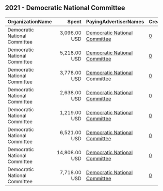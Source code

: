 ## 2021 - Democratic National Committee 
|OrganizationName|Spent|PayingAdvertiserNames|CreativeUrls|Impressions|Genders|AgeBrackets|CountryCodes|BillingAddresses|CandidateBallotInformation|
|:---|---:|:---|:---|---:|:---|:---|:---|:---|:---|
|Democratic National Committee|3,096.00 USD|[Democratic National Committee](2021/Democratic_National_Committee.md)|[0](https://www.snap.com/political-ads/asset/865cd93ce7f54364d64f6c2ef579d7d7e6540d0c23737c494bc92d534f24fb65?mediaType=mp4)|552,757|FEMALE|18-35|united states|"131 16th Street NE,Washington,20003,US"|Terry for Virginia|
|Democratic National Committee|5,218.00 USD|[Democratic National Committee](2021/Democratic_National_Committee.md)|[0](https://www.snap.com/political-ads/asset/865cd93ce7f54364d64f6c2ef579d7d7e6540d0c23737c494bc92d534f24fb65?mediaType=mp4)|740,857||18-35|united states|"131 16th Street NE,Washington,20003,US"|Terry for Virginia|
|Democratic National Committee|3,778.00 USD|[Democratic National Committee](2021/Democratic_National_Committee.md)|[0](https://www.snap.com/political-ads/asset/16d867a76efab1226c3c76b5d046fd0cc0f6723c6eedd477128cd369902c9b45?mediaType=mp4)|589,679|FEMALE|18-35|united states|"131 16th Street NE,Washington,20003,US"|Terry for Virginia|
|Democratic National Committee|2,638.00 USD|[Democratic National Committee](2021/Democratic_National_Committee.md)|[0](https://www.snap.com/political-ads/asset/9ff33f9231a0939f19f377995a05b368437286546fd1ed03099b2972bc794929?mediaType=mp4)|419,677||18-35|united states|"131 16th Street NE,Washington,20003,US"|Terry for Virginia|
|Democratic National Committee|1,219.00 USD|[Democratic National Committee](2021/Democratic_National_Committee.md)|[0](https://www.snap.com/political-ads/asset/29b317dae3bd55a736cf1067f07a44a64c5a8cad6a382ea0cfba4a8044dd8258?mediaType=mp4)|224,306||18-35|united states|"131 16th Street NE,Washington,20003,US"|Terry for Virginia|
|Democratic National Committee|6,521.00 USD|[Democratic National Committee](2021/Democratic_National_Committee.md)|[0](https://www.snap.com/political-ads/asset/29b317dae3bd55a736cf1067f07a44a64c5a8cad6a382ea0cfba4a8044dd8258?mediaType=mp4)|1,000,852|FEMALE|18-35|united states|"131 16th Street NE,Washington,20003,US"|Terry for Virginia|
|Democratic National Committee|14,808.00 USD|[Democratic National Committee](2021/Democratic_National_Committee.md)|[0](https://www.snap.com/political-ads/asset/16d867a76efab1226c3c76b5d046fd0cc0f6723c6eedd477128cd369902c9b45?mediaType=mp4)|2,287,956||18-35|united states|"131 16th Street NE,Washington,20003,US"|Terry for Virginia|
|Democratic National Committee|7,718.00 USD|[Democratic National Committee](2021/Democratic_National_Committee.md)|[0](https://www.snap.com/political-ads/asset/9ff33f9231a0939f19f377995a05b368437286546fd1ed03099b2972bc794929?mediaType=mp4)|1,267,582|FEMALE|18-35|united states|"131 16th Street NE,Washington,20003,US"|Terry for Virginia|

